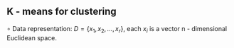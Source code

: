 ## K - means for clustering
$\circ$ Data representation: $D = \left\{x_1, x_2,..., x_r\right\}$, each $x_i$ is a vector n - dimensional Euclidean space.
